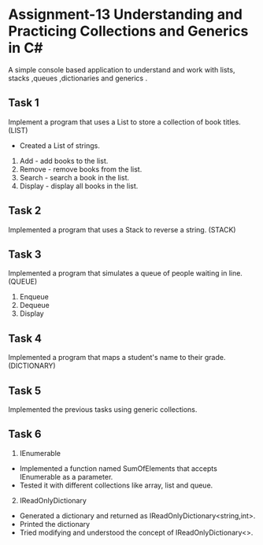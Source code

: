 # Assignment-13 Understanding and Practicing Collections and Generics in C# 
A simple console based application to understand and work with lists, stacks ,queues ,dictionaries and generics .
## Task 1
 Implement a program that uses a List to store a collection of book titles. (LIST)
 - Created a List of strings.
 1. Add - add books to the list.
 2. Remove - remove books from the list.
 3. Search - search a book in the list.
 4. Display - display all books in the list.

 ## Task 2
  Implemented a program that uses a Stack to reverse a string. (STACK)

## Task 3
  Implemented a program that simulates a queue of people waiting in line. (QUEUE)
  1. Enqueue
  2. Dequeue
  3. Display

## Task 4
  Implemented a program that maps a student's name to their grade. (DICTIONARY)

## Task 5
  Implemented the previous tasks using generic collections.

## Task 6
 1. IEnumerable
  - Implemented a function named SumOfElements that accepts IEnumerable<int> as a parameter.
  - Tested it with different collections like array, list and queue.
 2. IReadOnlyDictionary
  - Generated a dictionary and returned as IReadOnlyDictionary<string,int>.
  - Printed the dictionary
  - Tried modifying and understood the concept of IReadOnlyDictionary<>.